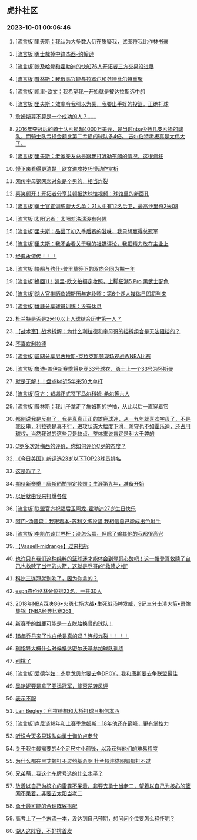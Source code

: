 ## 虎扑社区 
### 2023-10-01 00:06:46

1. [[流言板]里夫斯：我认为大多数人仍在质疑我，试图将我比作林书豪](https://bbs.hupu.com/62284885.html)

2. [[流言板]勇士裁掉中锋杰西-约翰逊](https://bbs.hupu.com/62283854.html)

3. [[流言板]涉及哈登和霍勒迪的快船76人开拓者三方交易没进展](https://bbs.hupu.com/62283595.html)

4. [[流言板]普林斯：我很高兴能与拉塞尔和范德比尔特重聚](https://bbs.hupu.com/62283737.html)

5. [[流言板]凯里-欧文：我希望我一开始就是被达拉斯选中的](https://bbs.hupu.com/62281161.html)

6. [[流言板]里夫斯：效率令我引以为豪，我要出手好的投篮，正确打球](https://bbs.hupu.com/62282473.html)

7. [詹姆斯算不算是一个成功的人？……](https://bbs.hupu.com/62285823.html)

8. [2016年夺冠后的骑士队亏损超4000万美元，是当时nba少数几支亏损的球队，而骑士队亏损金额比第二亏损的球队多4倍。  吉尔伯特老板真是太伟大了。](https://bbs.hupu.com/62285874.html)

9. [[流言板]里夫斯：老家亲友总是跟我打听勒布朗的情况，这很疯狂](https://bbs.hupu.com/62282366.html)

10. [慢下来看得更清楚｜欧文进攻技巧慢动作赏析](https://bbs.hupu.com/62282057.html)

11. [网传字母钢网恋对象是个男的，相当炸裂](https://bbs.hupu.com/62280149.html)

12. [喜笑颜开！开拓者分享艾顿抵达球馆视频：球馆里的新面孔](https://bbs.hupu.com/62281098.html)

13. [[流言板]勇士官宣训练营大名单：21人中有12名后卫，最高沙里奇2米08](https://bbs.hupu.com/62280174.html)

14. [[流言板]太阳记者：太阳对洛瑞没有兴趣](https://bbs.hupu.com/62283778.html)

15. [[流言板]里夫斯：品尝了初入季后赛的滋味，我只想赢得总冠军](https://bbs.hupu.com/62282236.html)

16. [[流言板]里夫斯：我不会看关于我的社媒评论，我把精力放在主业上](https://bbs.hupu.com/62284804.html)

17. [经典永流传！！！](https://bbs.hupu.com/62285727.html)

18. [[流言板]快船与约什-普里莫签下的双向合同为期一年](https://bbs.hupu.com/62283603.html)

19. [[流言板]换回11！凯里-欧文拍摄定妆照，上脚狂潮5 Pro 黑武士配色](https://bbs.hupu.com/62284248.html)

20. [[流言板]湖人官推晒詹姆斯历年定妆照：第6个湖人媒体日即将到来](https://bbs.hupu.com/62280003.html)

21. [[流言板]雄鹿分享球员训练：没有休息](https://bbs.hupu.com/62287557.html)

22. [杜兰特是否是2米10以上人球结合历史第一人？](https://bbs.hupu.com/62284424.html)

23. [【战术室】战术拆解：为什么利拉德和字母哥的挡拆组合是无法阻挡的？](https://bbs.hupu.com/62279901.html)

24. [不喜欢利拉德](https://bbs.hupu.com/62286541.html)

25. [[流言板]篮网分享尼古拉斯-克拉克斯顿现场观战WNBA比赛](https://bbs.hupu.com/62287505.html)

26. [[流言板]鲁迪-盖伊新赛季将身穿33号球衣，勇士上一个33号为怀斯曼](https://bbs.hupu.com/62280569.html)

27. [就是无解！！盘点kd近5年来50大单打](https://bbs.hupu.com/62284501.html)

28. [[流言板]官方：鹈鹕正式签下马尔科姆-希尔等六人](https://bbs.hupu.com/62287749.html)

29. [[流言板]普林斯：我儿子拿走了詹姆斯的护袖，从此以后一直穿着它](https://bbs.hupu.com/62280460.html)

30. [都别说我是反串了，我是真真正正的雄鹿球迷，从一九年就喜欢字母了，不是我反串，利拉德是真不行，进攻状态大幅度下滑，防守也不如霍乐迪，还占用球权，当然我说的这些只是缺点，整体来说肯定是利大于弊的](https://bbs.hupu.com/62285935.html)

31. [C罗多次对梅西的评价，你如何评价C罗的态度？](https://bbs.hupu.com/62286179.html)

32. [《今日美国》新评选23岁以下TOP23球员排名](https://bbs.hupu.com/62285490.html)

33. [这是咋了？](https://bbs.hupu.com/62285780.html)

34. [期待新赛季！唐斯晒拍摄定妆照：生涯第九年，准备开始](https://bbs.hupu.com/62287524.html)

35. [以后就由我来打爆各位](https://bbs.hupu.com/62286544.html)

36. [[流言板]联盟官方祝福后卫阿龙-霍勒迪27岁生日快乐](https://bbs.hupu.com/62287475.html)

37. [阿门-汤普森：我跟着本-苏利文练投篮 我相信自己能成出色射手](https://bbs.hupu.com/62285921.html)

38. [[流言板]李凯尔谈世界杯：没怎么赢，但除了输其他的我都很高兴](https://bbs.hupu.com/62283283.html)

39. [【Vassell-midrange】过来挡拆](https://bbs.hupu.com/62287108.html)

40. [也许只有我们这种纯粹的篮球迷才能体会到登哥心酸吧！这一帽登哥救赎了自己也救赎了当年的火箭，这就是登哥的“救赎之帽”](https://bbs.hupu.com/62285897.html)

41. [科比三连冠就别吹了，因为你拿的？](https://bbs.hupu.com/62287402.html)

42. [espn杰伦格林分位排23名，一共30人](https://bbs.hupu.com/62285014.html)

43. [2018年NBA西决G6•火勇七场大战•生死战汤神发威，9记三分击溃火箭•录像集锦【NBA经典比赛26】](https://bbs.hupu.com/62285785.html)

44. [新赛季的雄鹿可能是一支脱胎换骨的球队！](https://bbs.hupu.com/62285888.html)

45. [18年乔丹来了也白给是真的吗？连线炸裂！！！！](https://bbs.hupu.com/62285975.html)

46. [利指导大概什么时候抵达密尔沃基参加球队训练](https://bbs.hupu.com/62287416.html)

47. [别挑了](https://bbs.hupu.com/62286938.html)

48. [[流言板]爱德华兹：杰登戈贝尔要去争DPOY，我和唐斯要去争联盟最佳](https://bbs.hupu.com/62284514.html)

49. [吴艳妮要是拿了亚运冠军，能否逆转风评](https://bbs.hupu.com/62287170.html)

50. [表示不服](https://bbs.hupu.com/62287549.html)

51. [Lan Begley：利拉德想和大桥打球且相信本西](https://bbs.hupu.com/62287560.html)

52. [[流言板]卢尼谈18年和上赛季詹姆斯：18年他还在巅峰，更有掌控力](https://bbs.hupu.com/62280708.html)

53. [听说今天多只球队向勇士询价卢老爷](https://bbs.hupu.com/62286062.html)

54. [关于我牛最需要的4个足尺寸小前锋，以及获得他们的难易程度](https://bbs.hupu.com/62286394.html)

55. [为什么都在黑艾顿打不过约基奇啊 杜兰特连塔图姆都打不过](https://bbs.hupu.com/62286403.html)

56. [兄弟萌，我这个车牌号选的什么水平？](https://bbs.hupu.com/62286259.html)

57. [放着以自己为核心的雷霆不呆着，非要去勇士当老二，望着以自己为核心的篮网不呆着，非要去太阳当老二](https://bbs.hupu.com/62286943.html)

58. [勇士最可能的合理阵容搭配](https://bbs.hupu.com/62285955.html)

59. [高考上了一个末流一本，没达到自己预期，想问问个位要怎么释怀呢？](https://bbs.hupu.com/62286958.html)

60. [湖人这阵容，不好排首发](https://bbs.hupu.com/62286878.html)

